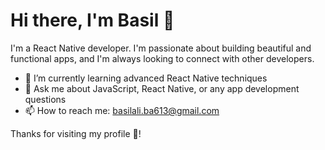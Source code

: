 # Hi there, I'm Basil 👋

I'm a React Native developer. I'm passionate about building beautiful and functional apps, and I'm always looking to connect with other developers.

- 🌱 I’m currently learning advanced React Native techniques
- 💬 Ask me about JavaScript, React Native, or any app development questions
- 📫 How to reach me: basilali.ba613@gmail.com

Thanks for visiting my profile 🤍!
